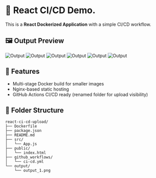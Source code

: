# 🐳 React CI/CD Demo.

This is a **React Dockerized Application** with a simple CI/CD workflow.

## 🖼️ Output Preview
![Output](output/output_1.png)
![Output](output/output_2.png)
![Output](output/output_3.png)
![Output](output/output_4.png)
![Output](output/output_5.png)
![Output](output/output_6.png)

## 🚀 Features
- Multi-stage Docker build for smaller images  
- Nginx-based static hosting  
- GitHub Actions CI/CD ready (renamed folder for upload visibility)

## 🧠 Folder Structure
```
react-ci-cd-upload/
├── Dockerfile
├── package.json
├── README.md
├── src/
│   └── App.js
├── public/
│   └── index.html
├── github_workflows/
│   └── ci-cd.yml
└── output/
    └── output_1.png
```



